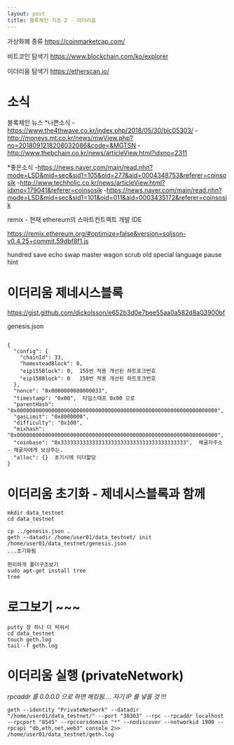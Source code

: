 ```yaml
---
layout: post
title: 블록체인 기초 2 - 이더리움
---
```




가상화폐 종류
https://coinmarketcap.com/

비트코인 탐색기
https://www.blockchain.com/ko/explorer

이더리움 탐색기
https://etherscan.io/

# 소식

블록체인 뉴스
*나쁜소식
-https://www.the4thwave.co.kr/index.php/2018/05/30/blc05303/
-http://moneys.mt.co.kr/news/mwView.php?no=2018091218208032086&code=&MGTSN
-http://www.thebchain.co.kr/news/articleView.html?idxno=2311

*좋은소식
-https://news.naver.com/main/read.nhn?mode=LSD&mid=sec&sid1=105&oid=277&aid=0004348753&referer=coinsosik
-http://www.techholic.co.kr/news/articleView.html?idxno=179041&referer=coinsosik
-https://news.naver.com/main/read.nhn?mode=LSD&mid=sec&sid1=101&oid=011&aid=0003435172&referer=coinsosik


remix - 현재  ethereum의 스마트컨트랙트 개발 IDE

https://remix.ethereum.org/#optimize=false&version=soljson-v0.4.25+commit.59dbf8f1.js

hundred save echo swap master wagon scrub old special language pause hint

# 이더리움 제네시스블록

https://gist.github.com/dickolsson/e652b3d0e7bee55aa0a582d8a03900bf

genesis.json
<pre><code>
{
  "config": {
    "chainId": 33,
    "homesteadBlock": 0,
    "eip155Block": 0,  155번 적용 개선된 하트포크번호
    "eip158Block": 0   158번 적용 개선된 하트포크번호 
  },
  "nonce": "0x0000000000000033", 
  "timestamp": "0x00",  타임스태프 0x00 으로
  "parentHash": "0x0000000000000000000000000000000000000000000000000000000000000000",
  "gasLimit": "0x8000000", 
  "difficulty": "0x100",
  "mixhash": "0x0000000000000000000000000000000000000000000000000000000000000000",
  "coinbase": "0x3333333333333333333333333333333333333333",  채굴자주소 - 채굴자에게 보상주는.
  "alloc": {}  초기시에 이더할당
}
</code></pre>


# 이더리움 초기화 - 제네시스블록과 함께
```
mkdir data_testnet
cd data_testnet

cp ../genesis.json .
geth --datadir /home/user01/data_testnet/ init /home/user01/data_testnet/genesis.json
...초기화됨

편리하게 폴더구조보기
sudo apt-get install tree
tree
```

# 로그보기 ~~~
```
putty 창 하나 더 띄워서
cd data_testnet
touch geth.log
tail -f geth.log
```

# 이더리움 실행 (privateNetwork)
_rpcaddr 를 0.0.0.0 으로 하면 해킹됨.... 자기 IP 를 넣을 것 !!!_
```
geth --identity "PrivateNetwork" --datadir "/home/user01/data_testnet/" --port "30303" --rpc --rpcaddr localhost --rpcport "8545" --rpccorsdomain "*" --nodiscover --networkid 1900 --rpcapi "db,eth,net,web3" console 2>> /home/user01/data_testnet/geth.log
```
